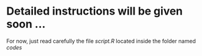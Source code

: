 # Detailed instructions will be given soon ...
For now, just read carefully the file _script.R_ located inside the folder named _codes_
